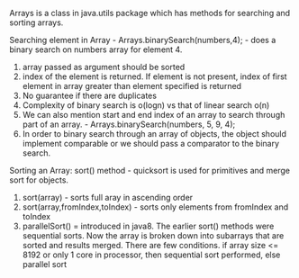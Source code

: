 Arrays is a class in java.utils package which has methods for searching and sorting arrays.

Searching element in Array - Arrays.binarySearch(numbers,4); - does a binary search on numbers array for element 4.
1. array passed as argument should be sorted
2. index of the element is returned. If element is not present, index of first element in array greater than element specified is returned
3. No guarantee if there are duplicates
4. Complexity of binary search is o(logn) vs that of linear search o(n)
5. We can also mention start and end index of an array to search through part of an array. - Arrays.binarySearch(numbers, 5, 9, 4);
6. In order to binary search through an array of objects, the object should implement comparable or we should pass a comparator to the binary search.

Sorting an Array:
sort() method - quicksort is used for primitives and merge sort for objects.
1. sort(array) - sorts full aray in ascending order
2. sort(array,fromIndex,toIndex) - sorts only elements from fromIndex and toIndex
3. parallelSort() = introduced in java8. The earlier sort() methods were sequential sorts. Now the array is broken down into subarrays that are sorted and results merged. There are few conditions. if array size <= 8192 or only 1 core in processor, then sequential sort performed, else parallel sort